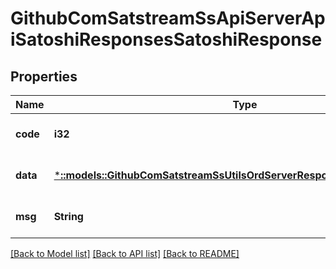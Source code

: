 # GithubComSatstreamSsApiServerApiSatoshiResponsesSatoshiResponse

## Properties
Name | Type | Description | Notes
------------ | ------------- | ------------- | -------------
**code** | **i32** |  | [optional] [default to null]
**data** | [***::models::GithubComSatstreamSsUtilsOrdServerResponsesSatoshiResponse**](github_com_satstream_ss-utils_ord_server_responses.SatoshiResponse.md) |  | [optional] [default to null]
**msg** | **String** |  | [optional] [default to null]

[[Back to Model list]](../README.md#documentation-for-models) [[Back to API list]](../README.md#documentation-for-api-endpoints) [[Back to README]](../README.md)


